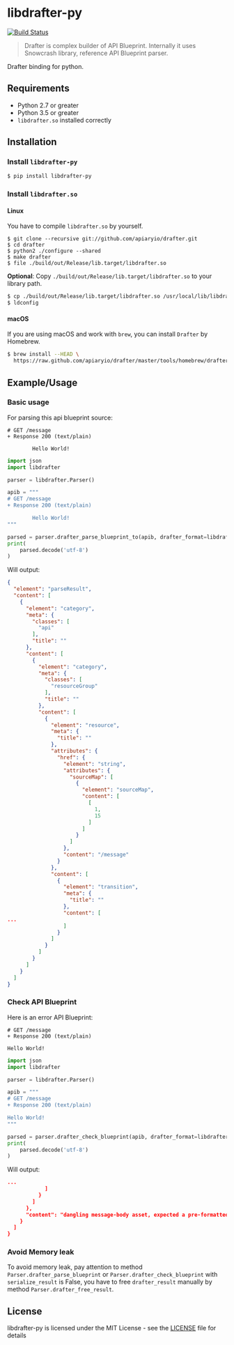 # libdrafter-py

[![Build Status](https://travis-ci.org/realityone/libdrafter-py.svg?branch=master)](https://travis-ci.org/realityone/libdrafter-py)

> Drafter is complex builder of API Blueprint. Internally it uses Snowcrash library, reference API Blueprint parser.

Drafter binding for python.

## Requirements

- Python 2.7 or greater
- Python 3.5 or greater
- `libdrafter.so` installed correctly


## Installation

### Install `libdrafter-py`

```bash
$ pip install libdrafter-py
```

### Install `libdrafter.so`

#### Linux

You have to compile `libdrafter.so` by yourself.

```
$ git clone --recursive git://github.com/apiaryio/drafter.git
$ cd drafter
$ python2 ./configure --shared
$ make drafter
$ file ./build/out/Release/lib.target/libdrafter.so
```

**Optional**: Copy `./build/out/Release/lib.target/libdrafter.so` to your library path.

```bash
$ cp ./build/out/Release/lib.target/libdrafter.so /usr/local/lib/libdrafter.so
$ ldconfig
```

#### macOS

If you are using macOS and work with `brew`, you can install `Drafter` by Homebrew.

```bash
$ brew install --HEAD \
  https://raw.github.com/apiaryio/drafter/master/tools/homebrew/drafter.rb
```

## Example/Usage

### Basic usage

For parsing this api blueprint source:

```apib
# GET /message
+ Response 200 (text/plain)

        Hello World!
```

```python
import json
import libdrafter

parser = libdrafter.Parser()

apib = """
# GET /message
+ Response 200 (text/plain)

        Hello World!
"""

parsed = parser.drafter_parse_blueprint_to(apib, drafter_format=libdrafter.Parser.JSON)
print(
    parsed.decode('utf-8')
)
```

Will output:

```json
{
  "element": "parseResult",
  "content": [
    {
      "element": "category",
      "meta": {
        "classes": [
          "api"
        ],
        "title": ""
      },
      "content": [
        {
          "element": "category",
          "meta": {
            "classes": [
              "resourceGroup"
            ],
            "title": ""
          },
          "content": [
            {
              "element": "resource",
              "meta": {
                "title": ""
              },
              "attributes": {
                "href": {
                  "element": "string",
                  "attributes": {
                    "sourceMap": [
                      {
                        "element": "sourceMap",
                        "content": [
                          [
                            1,
                            15
                          ]
                        ]
                      }
                    ]
                  },
                  "content": "/message"
                }
              },
              "content": [
                {
                  "element": "transition",
                  "meta": {
                    "title": ""
                  },
                  "content": [
...
                  ]
                }
              ]
            }
          ]
        }
      ]
    }
  ]
}
```

### Check API Blueprint

Here is an error API Blueprint:

```apib
# GET /message
+ Response 200 (text/plain)

Hello World!
```

```python
import json
import libdrafter

parser = libdrafter.Parser()

apib = """
# GET /message
+ Response 200 (text/plain)

Hello World!
"""

parsed = parser.drafter_check_blueprint(apib, drafter_format=libdrafter.Parser.JSON)
print(
    parsed.decode('utf-8')
)
```

Will output:

```json
...
            ]
          }
        ]
      },
      "content": "dangling message-body asset, expected a pre-formatted code block, indent every of it's line by 8 spaces or 2 tabs"
    }
  ]
}

```

### Avoid Memory leak

To avoid memory leak, pay attention to method `Parser.drafter_parse_blueprint` or `Parser.drafter_check_blueprint` with `serialize_result` is False, you have to free `drafter_result` manually by method `Parser.drafter_free_result`.

## License
libdrafter-py is licensed under the MIT License - see the 
[LICENSE](https://github.com/realityone/libdrafter-py/blob/master/LICENSE) file for details